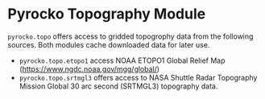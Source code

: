 # Pyrocko Topography Module

`pyrocko.topo` offers access to gridded topogrophy data from the following sources.
Both modules cache downloaded data for later use.

* `pyrocko.topo.etopo1` access NOAA ETOPO1 Global Relief Map (https://www.ngdc.noaa.gov/mgg/global/)
* `pyrocko.topo.srtmgl3` offers access to NASA Shuttle Radar Topography Mission Global 30 arc second (SRTMGL3) topography data.
